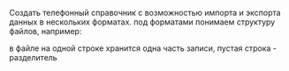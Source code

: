 Создать телефонный справочник с возможностью импорта и экспорта данных в нескольких форматах. под форматами понимаем структуру файлов, например:

в файле на одной строке хранится одна часть записи, пустая строка - разделитель